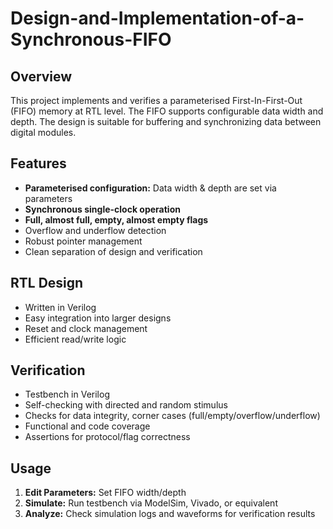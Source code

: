 # Design-and-Implementation-of-a-Synchronous-FIFO
## Overview
This project implements and verifies a parameterised First-In-First-Out (FIFO) memory at RTL level. The FIFO supports configurable data width and depth. The design is suitable for buffering and synchronizing data between digital modules.

## Features
- **Parameterised configuration:** Data width & depth are set via parameters
- **Synchronous single-clock operation**
- **Full, almost full, empty, almost empty flags**
- Overflow and underflow detection
- Robust pointer management
- Clean separation of design and verification

## RTL Design
- Written in Verilog
- Easy integration into larger designs
- Reset and clock management
- Efficient read/write logic

## Verification
- Testbench in Verilog
- Self-checking with directed and random stimulus
- Checks for data integrity, corner cases (full/empty/overflow/underflow)
- Functional and code coverage
- Assertions for protocol/flag correctness

## Usage
1. **Edit Parameters:** Set FIFO width/depth 
2. **Simulate:** Run testbench via ModelSim, Vivado, or equivalent
3. **Analyze:** Check simulation logs and waveforms for verification results


